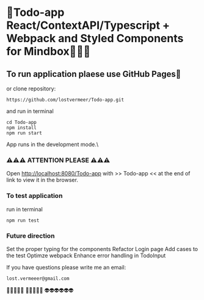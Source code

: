 # 📝Todo-app React/ContextAPI/Typescript + Webpack and Styled Components for Mindbox🧠🧠🧠

## To run application plaese use GitHub Pages🐙
or
clone repository: 
```
https://github.com/lostvermeer/Todo-app.git
```
and run in terminal
```
cd Todo-app
npm install
npm run start
```
App runs in the development mode.\

### ⚠⚠⚠ ATTENTION PLEASE ⚠⚠⚠
Open [http://localhost:8080/Todo-app](http://localhost:8080/Todo-app) with >> Todo-app << at the end of link to view it in the browser.

### To test application 
run in terminal
```
npm run test
```

### Future direction
Set the proper typing for the components
Refactor Login page
Add cases to the test
Optimze webpack
Enhance error handling in TodoInput

If you have questions please write me an email:
```
lost.vermeeer@gmail.com
```
👾👾👾👾👾
💩💩💩💩💩
👽👽👽👽👽👽